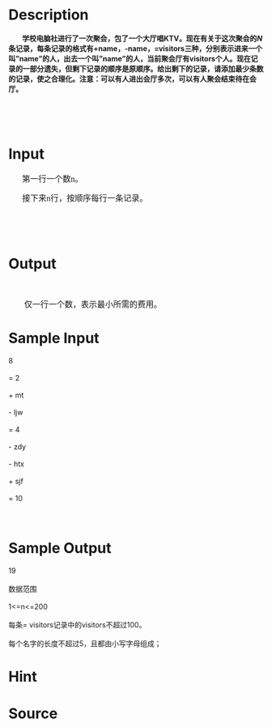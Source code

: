 
# Description

<div class="content"><p class="MsoNormal" style="text-indent: 20.25pt; text-align: left; "><b>学校电脑社进行了一次聚会，包了一个大厅唱<span lang="EN-US">KTV</span>。现在有关于这次聚会的<i style="mso-bidi-font-style:normal"><span lang="EN-US">N</span></i>条记录，每条记录的格式有<span lang="EN-US">+name</span>，<span lang="EN-US">-name</span>，<span lang="EN-US">=visitors</span>三种，分别表示进来一个叫”<span lang="EN-US">name</span>”的人，出去一个叫”<span lang="EN-US">name</span>”的人，当前聚会厅有<span lang="EN-US">visitors</span>个人。现在记录的一部分遗失，但剩下记录的顺序是原顺序。给出剩下的记录，请添加最少条数的记录，使之合理化。注意：可以有人进出会厅多次，可以有人聚会结束待在会厅。</b></p>
<p class="MsoNormal" style="text-align: left; "><span lang="EN-US" style="font-size:12.0pt;font-family:宋体;
mso-bidi-font-family:&#34;Times New Roman&#34;"><o:p> </o:p></span></p>
<p class="MsoNormal" style="text-indent: 0px; text-align: left; "><b><br/>
</b></p>
<p></p></div>

# Input

<div class="content"><p class="MsoNormal" style="text-indent:20.25pt"><span style="font-size:12.0pt;
font-family:宋体">第一行一个数<span lang="EN-US">n</span>。<span lang="EN-US"><o:p></o:p></span></span></p>
<p class="MsoNormal" style="text-indent:20.25pt"><span style="font-size:12.0pt;
font-family:宋体">接下来<span lang="EN-US">n</span>行，按顺序每行一条记录。<span lang="EN-US"><o:p></o:p></span></span></p>
<p class="MsoNormal"><span lang="EN-US" style="font-size:12.0pt;font-family:宋体"><o:p> </o:p></span></p>
<p class="MsoNormal"><b><br/>
</b></p>
<p></p></div>

# Output

<div class="content"><p class="MsoNormal"><b><br/>
</b></p>
<p class="MsoNormal" style="text-indent: 23.25pt; "><span style="font-size: 12pt; font-family: 宋体; ">仅一行一个数，表示最小所需的费用。<span lang="EN-US"><o:p></o:p></span></span></p>
<p class="MsoNormal" style="text-indent: 23.25pt; "></p>
<p class="MsoPlainText" style="text-indent: 23.5pt; "></p>
<p></p></div>

# Sample Input

<div class="content"><span class="sampledata">8<br/>
<br/>
= 2<br/>
<br/>
+ mt<br/>
<br/>
- ljw<br/>
<br/>
= 4<br/>
<br/>
- zdy<br/>
<br/>
- htx<br/>
<br/>
+ sjf<br/>
<br/>
= 10<br/>
<br/>
 <br/>
</span></div>

# Sample Output

<div class="content"><span class="sampledata">19 <br/>
<br/>
数据范围<br/>
<br/>
1&lt;=n&lt;=200<br/>
<br/>
每条= visitors记录中的visitors不超过100。<br/>
<br/>
每个名字的长度不超过5，且都由小写字母组成；</span></div>

# Hint

<div class="content"><p></p></div>

# Source

<div class="content"><p><a href="problemset.php?search="></a></p></div>

